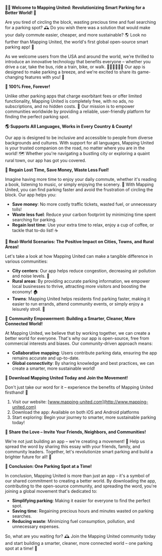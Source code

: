 **🚗💡 Welcome to Mapping United: Revolutionizing Smart Parking for a Better World! 💪**

Are you tired of circling the block, wasting precious time and fuel searching for a parking spot? 🕰️ Do you wish there was a solution that would make your daily commute easier, cheaper, and more sustainable? 🌎 Look no further than Mapping United, the world's first global open-source smart parking app! 📲

As we welcome users from the USA and around the world, we're thrilled to introduce an innovative technology that benefits everyone – whether you drive a car, take the bus, ride a train, bike, or walk. 🚌🚂🚴‍♂️🏃‍♀️ Our app is designed to make parking a breeze, and we're excited to share its game-changing features with you! 🎉

**🌟 100% Free, Forever!**

Unlike other parking apps that charge exorbitant fees or offer limited functionality, Mapping United is completely free, with no ads, no subscriptions, and no hidden costs. 💸 Our mission is to empower communities worldwide by providing a reliable, user-friendly platform for finding the perfect parking spot.

**🌎 Supports All Languages, Works in Every Country & County!**

Our app is designed to be inclusive and accessible to people from diverse backgrounds and cultures. With support for all languages, Mapping United is your trusted companion on the road, no matter where you are in the world! 🗺️ Whether you're navigating a bustling city or exploring a quaint rural town, our app has got you covered.

**🚀 Regain Lost Time, Save Money, Waste Less Fuel!**

Imagine having more time to enjoy your daily commute, whether it's reading a book, listening to music, or simply enjoying the scenery. 📖 With Mapping United, you can find parking faster and avoid the frustration of circling the block. Our app helps you:

* **Save money**: No more costly traffic tickets, wasted fuel, or unnecessary tolls!
* **Waste less fuel**: Reduce your carbon footprint by minimizing time spent searching for parking.
* **Regain lost time**: Use your extra time to relax, enjoy a cup of coffee, or tackle that to-do list! ☕️

**🌟 Real-World Scenarios: The Positive Impact on Cities, Towns, and Rural Areas!**

Let's take a look at how Mapping United can make a tangible difference in various communities:

* **City centers**: Our app helps reduce congestion, decreasing air pollution and noise levels. 🌆
* **Rural areas**: By providing accurate parking information, we empower local businesses to thrive, attracting more visitors and boosting the economy! 🏠
* **Towns**: Mapping United helps residents find parking faster, making it easier to run errands, attend community events, or simply enjoy a leisurely stroll. 🌳

**🤝 Community Empowerment: Building a Smarter, Cleaner, More Connected World!**

At Mapping United, we believe that by working together, we can create a better world for everyone. That's why our app is open-source, free from commercial interests and biases. Our community-driven approach means:

* **Collaborative mapping**: Users contribute parking data, ensuring the app remains accurate and up-to-date.
* **Global connectivity**: By sharing knowledge and best practices, we can create a smarter, more sustainable world!

**📲 Download Mapping United Today and Join the Movement!**

Don't just take our word for it – experience the benefits of Mapping United firsthand! 🤩

1. Visit our website: [www.mapping-united.com](http://www.mapping-united.com)
2. Download the app: Available on both iOS and Android platforms
3. Start exploring: Begin your journey to smarter, more sustainable parking today!

**🎉 Share the Love – Invite Your Friends, Neighbors, and Communities!**

We're not just building an app – we're creating a movement! 🌊 Help us spread the word by sharing this essay with your friends, family, and community leaders. Together, let's revolutionize smart parking and build a brighter future for all! 🌟

**👋 Conclusion: One Parking Spot at a Time!**

In conclusion, Mapping United is more than just an app – it's a symbol of our shared commitment to creating a better world. By downloading the app, contributing to the open-source community, and spreading the word, you're joining a global movement that's dedicated to:

* **Simplifying parking**: Making it easier for everyone to find the perfect spot.
* **Saving time**: Regaining precious hours and minutes wasted on parking searches.
* **Reducing waste**: Minimizing fuel consumption, pollution, and unnecessary expenses.

So, what are you waiting for? 🕰️ Join the Mapping United community today and start building a smarter, cleaner, more connected world – one parking spot at a time! 💪
